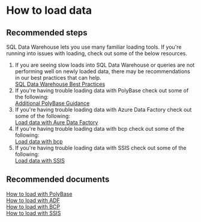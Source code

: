 <properties
	pageTitle="How to load data"
	description="How to load data"
	service="microsoft.sql"
	resource="servers"
	authors="kasparks"
	displayOrder="5"
	selfHelpType="resource"
	supportTopicIds=""
	resourceTags="datawarehouse"
	productPesIds=""
	cloudEnvironments="public"
/>

# How to load data

## **Recommended steps**
SQL Data Warehouse lets you use many familiar loading tools. If you're running into issues with loading, check out some of the below resources.

1. If you are seeing slow loads into SQL Data Warehouse or queries are not performing well on newly loaded data, there may be recommendations in our best practices that can help.<br>
[SQL Data Warehouse Best Practices](https://azure.microsoft.com/documentation/articles/sql-data-warehouse-best-practices/)
2. If you're having trouble loading data with PolyBase check out some of the following:<br>
[Additional PolyBase Guidance](https://azure.microsoft.com/documentation/articles/sql-data-warehouse-load-polybase-guide/)
3. If you're having trouble loading data with Azure Data Factory check out some of the following:<br>
[Load data with Aure Data Factory](https://azure.microsoft.com/documentation/articles/sql-data-warehouse-load-from-azure-blob-storage-with-data-factory/)
4. If you're having trouble loading data with bcp check out some of the following:<br>
[Load data with bcp](https://azure.microsoft.com/documentation/articles/sql-data-warehouse-load-from-sql-server-with-bcp/)
5. If you're having trouble loading data with SSIS check out some of the following:<br>
[Load data with SSIS](https://azure.microsoft.com/documentation/articles/sql-data-warehouse-load-from-sql-server-with-integration-services/)

## **Recommended documents**
[How to load with PolyBase](https://azure.microsoft.com/documentation/articles/sql-data-warehouse-get-started-load-with-polybase/)<br>
[How to load with ADF](https://azure.microsoft.com/documentation/articles/sql-data-warehouse-get-started-load-with-azure-data-factory/)<br>
[How to load with BCP](https://azure.microsoft.com/documentation/articles/sql-data-warehouse-load-with-bcp/)<br>
[How to load with SSIS](https://azure.microsoft.com/documentation/articles/sql-data-warehouse-load-from-sql-server-with-integration-services/)
